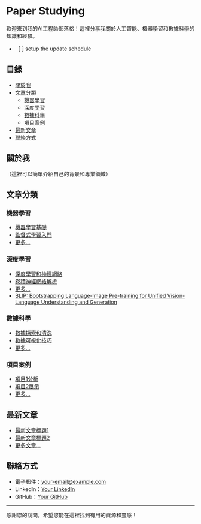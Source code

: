 # Paper Studying

歡迎來到我的AI工程師部落格！這裡分享我關於人工智能、機器學習和數據科學的知識和經驗。

- ［ ] setup the update schedule
## 目錄
- [關於我](#關於我)
- [文章分類](#文章分類)
  - [機器學習](#機器學習)
  - [深度學習](#深度學習)
  - [數據科學](#數據科學)
  - [項目案例](#項目案例)
- [最新文章](#最新文章)
- [聯絡方式](#聯絡方式)

## 關於我
（這裡可以簡單介紹自己的背景和專業領域）

## 文章分類

### 機器學習
- [機器學習基礎](link-to-your-article)
- [監督式學習入門](link-to-your-article)
- [更多...](link-to-category)

### 深度學習
- [深度學習和神經網絡](link-to-your-article)
- [卷積神經網絡解析](link-to-your-article)
- [更多...](link-to-category)
- [BLIP: Bootstrapping Language-Image Pre-training for Unified Vision-Language Understanding and Generation](BLIP.md)

### 數據科學
- [數據探索和清洗](link-to-your-article)
- [數據可視化技巧](link-to-your-article)
- [更多...](link-to-category)

### 項目案例
- [項目1分析](link-to-your-article)
- [項目2展示](link-to-your-article)
- [更多...](link-to-category)

## 最新文章
- [最新文章標題1](link-to-your-article)
- [最新文章標題2](link-to-your-article)
- [更多文章...](link-to-more-articles)

## 聯絡方式
- 電子郵件：[your-email@example.com](mailto:your-email@example.com)
- LinkedIn：[Your LinkedIn](your-linkedin-url)
- GitHub：[Your GitHub](your-github-url)

---

感謝您的訪問，希望您能在這裡找到有用的資源和靈感！
